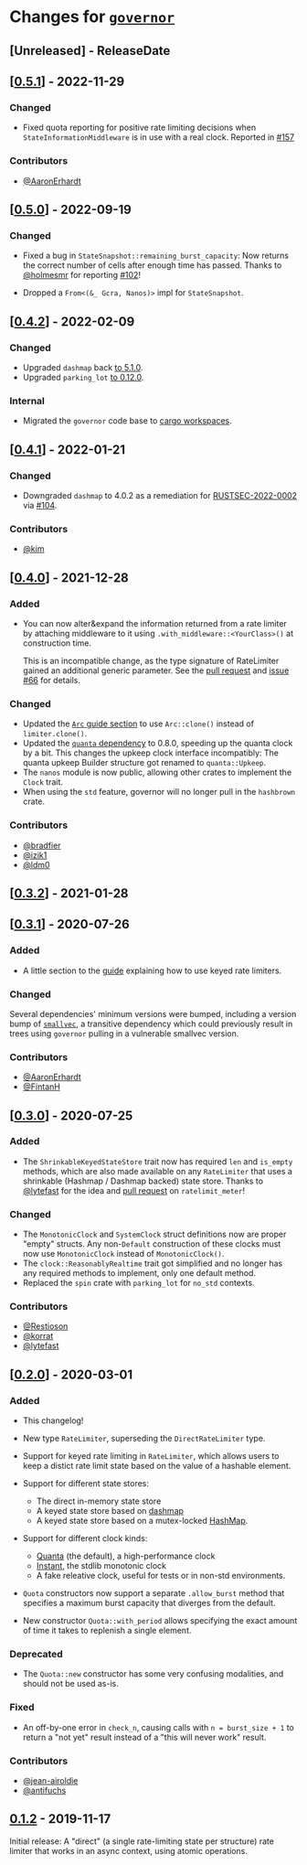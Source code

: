 # Changes for [`governor`](https://crates.io/crates/governor)

<!-- next-header -->

## [Unreleased] - ReleaseDate

## [[0.5.1](https://docs.rs/governor/0.5.1/governor/)] - 2022-11-29

### Changed
* Fixed quota reporting for positive rate limiting decisions when
  `StateInformationMiddleware` is in use with a real clock. Reported
  in [#157](https://github.com/antifuchs/governor/issues/157)

### Contributors
* [@AaronErhardt](https://github.com/AaronErhardt)

## [[0.5.0](https://docs.rs/governor/0.5.0/governor/)] - 2022-09-19

### Changed
* Fixed a bug in `StateSnapshot::remaining_burst_capacity`: Now
  returns the correct number of cells after enough time has
  passed. Thanks to [@holmesmr](https://github.com/holmesmr) for
  reporting [#102](https://github.com/antifuchs/governor/issues/102)!

* Dropped a `From<(&_ Gcra, Nanos)>` impl for `StateSnapshot`.

## [[0.4.2](https://docs.rs/governor/0.4.2/governor/)] - 2022-02-09

### Changed
* Upgraded `dashmap` back [to 5.1.0](https://github.com/antifuchs/governor/pull/110).
* Upgraded `parking_lot` [to 0.12.0](https://github.com/antifuchs/governor/pull/109).

### Internal
* Migrated the `governor` code base to [cargo
  workspaces](https://doc.rust-lang.org/book/ch14-03-cargo-workspaces.html).

## [[0.4.1](https://docs.rs/governor/0.4.1/governor/)] - 2022-01-21

### Changed
* Downgraded `dashmap` to 4.0.2 as a remediation for
  [RUSTSEC-2022-0002](https://rustsec.org/advisories/RUSTSEC-2022-0002)
  via [#104](https://github.com/antifuchs/governor/pull/104).

### Contributors
* [@kim](https://github.com/kim)

## [[0.4.0](https://docs.rs/governor/0.4.0/governor/)] - 2021-12-28

### Added
* You can now alter&expand the information returned from a rate
  limiter by attaching middleware to it using
  `.with_middleware::<YourClass>()` at construction time.

  This is an incompatible change, as the type signature of RateLimiter
  gained an additional generic parameter. See the [pull
  request](https://github.com/antifuchs/governor/pull/67) and
  [issue #66](https://github.com/antifuchs/governor/issues/66) for
  details.

### Changed

* Updated the [`Arc` guide section](https://docs.rs/governor/0.3.3/governor/_guide/index.html#wrapping-the-limiter-in-an-arc) to use `Arc::clone()` instead of `limiter.clone()`.
* Updated the [`quanta` dependency](https://crates.io/crates/quanta)
  to 0.8.0, speeding up the quanta clock by a bit. This changes the
  upkeep clock interface incompatibly: The quanta upkeep Builder
  structure got renamed to `quanta::Upkeep`.
* The `nanos` module is now public, allowing other crates to implement
  the `Clock` trait.
* When using the `std` feature, governor will no longer pull in the
  `hashbrown` crate.

### Contributors
* [@bradfier](https://github.com/bradfier)
* [@izik1](https://github.com/izik1)
* [@ldm0](https://github.com/ldm0)

## [[0.3.2](https://docs.rs/governor/0.3.2/governor/)] - 2021-01-28

## [[0.3.1](https://docs.rs/governor/0.3.1/governor/)] - 2020-07-26

### Added

* A little section to the
  [guide](https://docs.rs/governor/0.3.1/governor/_guide/index.html)
  explaining how to use keyed rate limiters.

### Changed

  Several dependencies' minimum versions were bumped, including a
  version bump of
  [`smallvec`](https://github.com/servo/rust-smallvec), a transitive
  dependency which could previously result in trees using `governor`
  pulling in a vulnerable smallvec version.

### Contributors

* [@AaronErhardt](https://github.com/AaronErhardt)
* [@FintanH](https://github.com/FintanH)

## [[0.3.0](https://docs.rs/governor/0.3.0/governor/)] - 2020-07-25

### Added

* The `ShrinkableKeyedStateStore` trait now has required `len` and
  `is_empty` methods, which are also made available on any
  `RateLimiter` that uses a shrinkable (Hashmap / Dashmap backed)
  state store. Thanks to [@lytefast](https://github.com/lytefast) for
  the idea and [pull request](https://github.com/antifuchs/ratelimit_meter/pull/38)
  on `ratelimit_meter`!

### Changed

* The `MonotonicClock` and `SystemClock` struct definitions now are
  proper "empty" structs. Any non-`Default` construction of these clocks
  must now use `MonotonicClock` instead of `MonotonicClock()`.
* The `clock::ReasonablyRealtime` trait got simplified and no longer
  has any required methods to implement, only one default method.
* Replaced the `spin` crate with `parking_lot` for `no_std` contexts.

### Contributors

* [@Restioson](https://github.com/Restioson)
* [@korrat](https://github.com/korrat)
* [@lytefast](https://github.com/lytefast)

## [[0.2.0](https://docs.rs/governor/0.2.0/governor/)] - 2020-03-01

### Added

* This changelog!

* New type `RateLimiter`, superseding the `DirectRateLimiter` type.

* Support for keyed rate limiting in `RateLimiter`, which allows users
  to keep a distict rate limit state based on the value of a hashable
  element.

* Support for different state stores:
  * The direct in-memory state store
  * A keyed state store based on [dashmap](https://crates.io/crates/dashmap)
  * A keyed state store based on a mutex-locked [HashMap](https://doc.rust-lang.org/nightly/std/collections/struct.HashMap.html).

* Support for different clock kinds:
  * [Quanta](https://crates.io/crates/quanta) (the default), a high-performance clock
  * [Instant](https://doc.rust-lang.org/nightly/std/time/struct.Instant.html), the stdlib monotonic clock
  * A fake releative clock, useful for tests or in non-std environments.

* `Quota` constructors now support a separate `.allow_burst` method
  that specifies a maximum burst capacity that diverges from the
  default.

* New constructor `Quota::with_period` allows specifying the exact
  amount of time it takes to replenish a single element.

### Deprecated

* The `Quota::new` constructor has some very confusing modalities, and
  should not be used as-is.

### Fixed

* An off-by-one error in `check_n`, causing calls with `n =
  burst_size + 1` to return a "not yet" result instead of a "this will
  never work" result.

### Contributors

* [@jean-airoldie](https://github.com/jean-airoldie)
* [@antifuchs](https://github.com/antifuchs)

## [0.1.2](https://docs.rs/governor/0.1.2/governor/) - 2019-11-17

Initial release: A "direct" (a single rate-limiting state per
structure) rate limiter that works in an async context, using atomic
operations.
